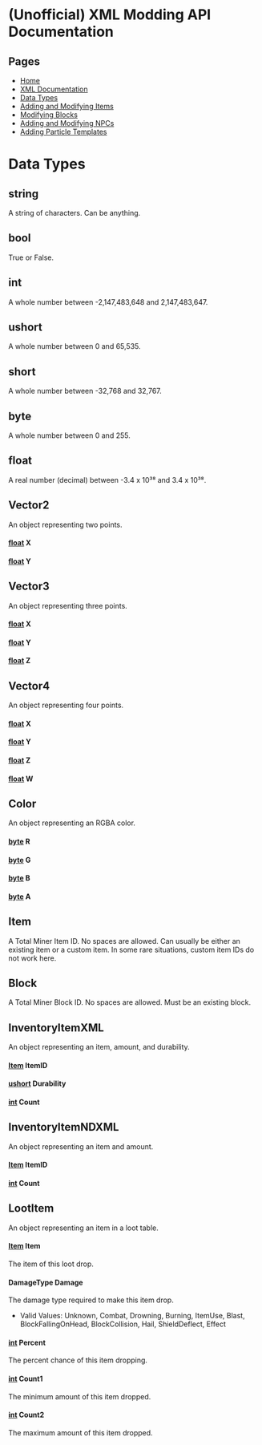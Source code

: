 # (Unofficial) XML Modding API Documentation

## Pages
- [Home](../index)
- [XML Documentation](xml-doc)
- [Data Types](data-types)
- [Adding and Modifying Items](items)
- [Modifying Blocks](blocks)
- [Adding and Modifying NPCs](npcs)
- [Adding Particle Templates](particles)

# Data Types



## string

 A string of characters. Can be anything.

## bool

 True or False.

## int

 A whole number between -2,147,483,648 and 2,147,483,647.

## ushort

 A whole number between 0 and 65,535.

## short

 A whole number between -32,768 and 32,767.

## byte

 A whole number between 0 and 255.

## float

 A real number (decimal) between -3.4 x 10³⁸ and 3.4 x 10³⁸.

## Vector2

 An object representing two points.

#### [float](#float) X

#### [float](#float) Y

## Vector3

 An object representing three points.

#### [float](#float) X

#### [float](#float) Y

#### [float](#float) Z

## Vector4

 An object representing four points.

#### [float](#float) X

#### [float](#float) Y

#### [float](#float) Z

#### [float](#float) W

## Color

 An object representing an RGBA color.

#### [byte](#byte) R

#### [byte](#byte) G

#### [byte](#byte) B

#### [byte](#byte) A

## Item

 A Total Miner Item ID. No spaces are allowed. Can usually be either an existing item or a custom item. In some rare situations, custom item IDs do not work here.

## Block

 A Total Miner Block ID. No spaces are allowed. Must be an existing block.

## InventoryItemXML

 An object representing an item, amount, and durability.

#### [Item](#item) ItemID

#### [ushort](#ushort) Durability

#### [int](#int) Count

## InventoryItemNDXML

 An object representing an item and amount.

#### [Item](#item) ItemID

#### [int](#int) Count

## LootItem

 An object representing an item in a loot table.

#### [Item](#item) Item

The item of this loot drop.

#### DamageType Damage

The damage type required to make this item drop.
- Valid Values: Unknown, Combat, Drowning, Burning, ItemUse, Blast, BlockFallingOnHead, BlockCollision, Hail, ShieldDeflect, Effect

#### [int](#int) Percent

The percent chance of this item dropping.

#### [int](#int) Count1

The minimum amount of this item dropped.

#### [int](#int) Count2

The maximum amount of this item dropped.